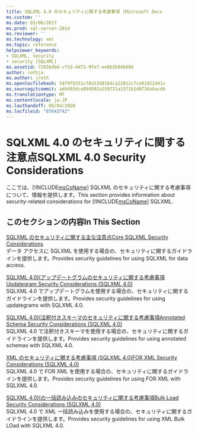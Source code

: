 ```yaml
---
title: SQLXML 4.0 のセキュリティに関する考慮事項 |Microsoft Docs
ms.custom: ''
ms.date: 03/06/2017
ms.prod: sql-server-2014
ms.reviewer: ''
ms.technology: xml
ms.topic: reference
helpviewer_keywords:
- SQLXML, security
- security [SQLXML]
ms.assetid: 7281bdbd-cf1d-4d73-9fe7-ee8b2b946696
author: rothja
ms.author: jroth
ms.openlocfilehash: 54f9fb551cf8a53d8184ca22812c7ce01822d41c
ms.sourcegitcommit: ad4d92dce894592a259721a1571b1d8736abacdb
ms.translationtype: MT
ms.contentlocale: ja-JP
ms.lasthandoff: 08/04/2020
ms.locfileid: "87643742"
---
```

# <a name="sqlxml-40-security-considerations"></a><span data-ttu-id="64cf7-102">SQLXML 4.0 のセキュリティに関する注意点</span><span class="sxs-lookup"><span data-stu-id="64cf7-102">SQLXML 4.0 Security Considerations</span></span>
  <span data-ttu-id="64cf7-103">ここでは、[!INCLUDE[msCoName](../../../includes/msconame-md.md)] SQLXML のセキュリティに関する考慮事項について、情報を提供します。</span><span class="sxs-lookup"><span data-stu-id="64cf7-103">This section provides information about security-related considerations for [!INCLUDE[msCoName](../../../includes/msconame-md.md)] SQLXML.</span></span>  
  
## <a name="in-this-section"></a><span data-ttu-id="64cf7-104">このセクションの内容</span><span class="sxs-lookup"><span data-stu-id="64cf7-104">In This Section</span></span>  
 [<span data-ttu-id="64cf7-105">SQLXML のセキュリティに関する主な注意点</span><span class="sxs-lookup"><span data-stu-id="64cf7-105">Core SQLXML Security Considerations</span></span>](core-sqlxml-security-considerations.md)  
 <span data-ttu-id="64cf7-106">データ アクセスに SQLXML を使用する場合の、セキュリティに関するガイドラインを提供します。</span><span class="sxs-lookup"><span data-stu-id="64cf7-106">Provides security guidelines for using SQLXML for data access.</span></span>  
  
 [<span data-ttu-id="64cf7-107">SQLXML 4.0&#41;&#40;アップデートグラムのセキュリティに関する考慮事項</span><span class="sxs-lookup"><span data-stu-id="64cf7-107">Updategram Security Considerations &#40;SQLXML 4.0&#41;</span></span>](updategram-security-considerations-sqlxml-4-0.md)  
 <span data-ttu-id="64cf7-108">SQLXML 4.0 でアップデートグラムを使用する場合の、セキュリティに関するガイドラインを提供します。</span><span class="sxs-lookup"><span data-stu-id="64cf7-108">Provides security guidelines for using updategrams with SQLXML 4.0.</span></span>  
  
 [<span data-ttu-id="64cf7-109">SQLXML 4.0&#41;&#40;注釈付きスキーマのセキュリティに関する考慮事項</span><span class="sxs-lookup"><span data-stu-id="64cf7-109">Annotated Schema Security Considerations &#40;SQLXML 4.0&#41;</span></span>](annotated-schema-security-considerations-sqlxml-4-0.md)  
 <span data-ttu-id="64cf7-110">SQLXML 4.0 で注釈付きスキーマを使用する場合の、セキュリティに関するガイドラインを提供します。</span><span class="sxs-lookup"><span data-stu-id="64cf7-110">Provides security guidelines for using annotated schemas with SQLXML 4.0.</span></span>  
  
 [<span data-ttu-id="64cf7-111">XML のセキュリティに関する考慮事項 &#40;SQLXML 4.0&#41;</span><span class="sxs-lookup"><span data-stu-id="64cf7-111">FOR XML Security Considerations &#40;SQLXML 4.0&#41;</span></span>](for-xml-security-considerations-sqlxml-4-0.md)  
 <span data-ttu-id="64cf7-112">SQLXML 4.0 で FOR XML を使用する場合の、セキュリティに関するガイドラインを提供します。</span><span class="sxs-lookup"><span data-stu-id="64cf7-112">Provides security guidelines for using FOR XML with SQLXML 4.0.</span></span>  
  
 [<span data-ttu-id="64cf7-113">SQLXML 4.0&#41;&#40;の一括読み込みのセキュリティに関する考慮事項</span><span class="sxs-lookup"><span data-stu-id="64cf7-113">Bulk Load Security Considerations &#40;SQLXML 4.0&#41;</span></span>](bulk-load-security-considerations-sqlxml-4-0.md)  
 <span data-ttu-id="64cf7-114">SQLXML 4.0 で XML 一括読み込みを使用する場合の、セキュリティに関するガイドラインを提供します。</span><span class="sxs-lookup"><span data-stu-id="64cf7-114">Provides security guidelines for using XML Bulk LOad with SQLXML 4.0.</span></span>  
  
  
